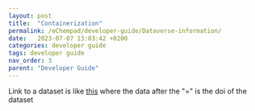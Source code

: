```yaml
---
layout: post
title:  "Containerization"
permalink: /eChempad/developer-guide/Dataverse-information/
date:   2023-07-07 13:03:42 +0200
categories: developer guide
tags: developer guide
nav_order: 3
parent: "Developer Guide"
---
```


Link to a dataset is like 
[this](https://dataverse.csuc.cat/api/v1/datasets/:persistentId/?persistentId=doi:10.34810/data203)
where the data after the "=" is the doi of the dataset